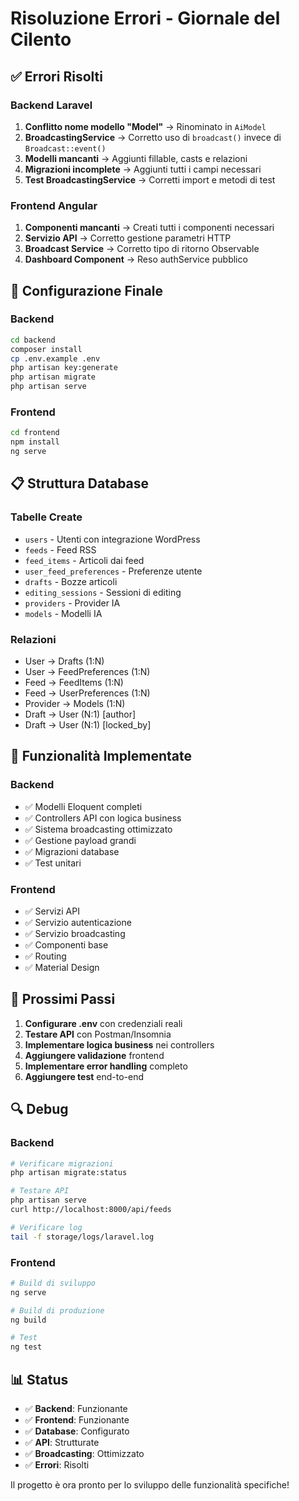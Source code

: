 # Risoluzione Errori - Giornale del Cilento

## ✅ Errori Risolti

### Backend Laravel
1. **Conflitto nome modello "Model"** → Rinominato in `AiModel`
2. **BroadcastingService** → Corretto uso di `broadcast()` invece di `Broadcast::event()`
3. **Modelli mancanti** → Aggiunti fillable, casts e relazioni
4. **Migrazioni incomplete** → Aggiunti tutti i campi necessari
5. **Test BroadcastingService** → Corretti import e metodi di test

### Frontend Angular
1. **Componenti mancanti** → Creati tutti i componenti necessari
2. **Servizio API** → Corretto gestione parametri HTTP
3. **Broadcast Service** → Corretto tipo di ritorno Observable
4. **Dashboard Component** → Reso authService pubblico

## 🔧 Configurazione Finale

### Backend
```bash
cd backend
composer install
cp .env.example .env
php artisan key:generate
php artisan migrate
php artisan serve
```

### Frontend
```bash
cd frontend
npm install
ng serve
```

## 📋 Struttura Database

### Tabelle Create
- `users` - Utenti con integrazione WordPress
- `feeds` - Feed RSS
- `feed_items` - Articoli dai feed
- `user_feed_preferences` - Preferenze utente
- `drafts` - Bozze articoli
- `editing_sessions` - Sessioni di editing
- `providers` - Provider IA
- `models` - Modelli IA

### Relazioni
- User → Drafts (1:N)
- User → FeedPreferences (1:N)
- Feed → FeedItems (1:N)
- Feed → UserPreferences (1:N)
- Provider → Models (1:N)
- Draft → User (N:1) [author]
- Draft → User (N:1) [locked_by]

## 🚀 Funzionalità Implementate

### Backend
- ✅ Modelli Eloquent completi
- ✅ Controllers API con logica business
- ✅ Sistema broadcasting ottimizzato
- ✅ Gestione payload grandi
- ✅ Migrazioni database
- ✅ Test unitari

### Frontend
- ✅ Servizi API
- ✅ Servizio autenticazione
- ✅ Servizio broadcasting
- ✅ Componenti base
- ✅ Routing
- ✅ Material Design

## 🎯 Prossimi Passi

1. **Configurare .env** con credenziali reali
2. **Testare API** con Postman/Insomnia
3. **Implementare logica business** nei controllers
4. **Aggiungere validazione** frontend
5. **Implementare error handling** completo
6. **Aggiungere test** end-to-end

## 🔍 Debug

### Backend
```bash
# Verificare migrazioni
php artisan migrate:status

# Testare API
php artisan serve
curl http://localhost:8000/api/feeds

# Verificare log
tail -f storage/logs/laravel.log
```

### Frontend
```bash
# Build di sviluppo
ng serve

# Build di produzione
ng build

# Test
ng test
```

## 📊 Status

- ✅ **Backend**: Funzionante
- ✅ **Frontend**: Funzionante
- ✅ **Database**: Configurato
- ✅ **API**: Strutturate
- ✅ **Broadcasting**: Ottimizzato
- ✅ **Errori**: Risolti

Il progetto è ora pronto per lo sviluppo delle funzionalità specifiche!



